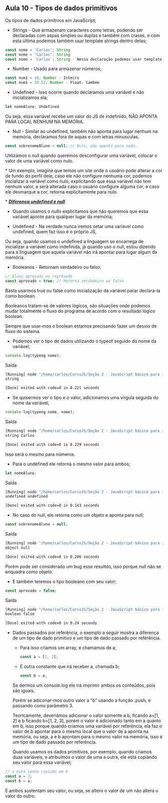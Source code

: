 ## Aula 10 - Tipos de dados primitivos

Os tipos de dados primitivos em JavaScript;

- Strings - Que armazenam caracteres como letras, podendo ser declaradas com aspas simples ou duplas e também com crases, e com esta última podemos também usar template strings dentro delas;

```js
const nome = 'Carlos'; String
const nome = "Carlos"; String
const nome = `Carlos`; String - Nessa declaração podemos usar template strings.
```

- Number - Usado para armazenar números;

```js
const num1 = 10; Number - Inteiro
const num1 = 10.52; Number - Float, também 
```

- Undefined - Isso ocorre quando declaramos uma variável e não inicializamos ela;

```js
let nomeAluno; Undefined
```

Ou seja, essa variável recebe um valor do JS de indefinido, NÃO APONTA PARA LOCAL NENHUM NA MEMÓRIA.

- Null - Similar ao undefined, também não aponta para lugar nenhum na memória, declaramos fora de aspas e com letras minusculas.

```js
const sobrenomeAluno = null; // Nulo, não aponta para nada.
```

Utilizamos o null quando queremos desconfigurar uma variável, colocar o valor de uma variável como nulo.

\* Um exemplo, imagine que temos um site onde o usuário pode alterar a cor de fundo do perfil dele, caso ele não configure nenhuma cor, podemos inicializar a variável como nulo, explicitando que essa variável não tem nenhum valor, e será alterada caso o usuário configure alguma cor, e caso ele desmarque a cor, retorna explicitamente para nulo.

\* <u>***Diferença undefined e null***</u>

- Quando usamos o nullo explicitamos que não queremos que essa variável aponte para qualquer lugar da memória;

- Undefined - Na verdade nunca iremos setar uma variável como undefined, quem faz isso é o próprio JS,

Ou seja, quando usamos o undefined a linguagem se encarrega de inicializar a variável como indefinida, já quando uso o null, estou dizendo para a linguagem que aquela variável não irá apontar para lugar algum da memória.

- Booleanos - Retornam verdadeiro ou falso;

```js
// Aluno aprovado ou reprovado
const aprovado = true; // Retorna verdadeiro ou falso
```

Basta usarmos true ou false como inicialização da variável parar declara-la como boolean.

Booleanos tratam-se de valores lógicos, são situações onde podemos mudar totalmente o fluxo do programa de acordo com o resultado lógico boolean.

Sempre que usar-mos o boolean estamos precisando fazer um desvio de fluxo do sistema.

- Podemos ver o tipo de dados utilizando o typeof seguido do nome da variável;

```js
console.log(typeog nome);
```

Saída

```bash
[Running] node "/home/carlos/CursoJS/Seção 2 - JavaScript básico para iniciantes/aula10 - Tipos de dados primitivos/index.js"
string

[Done] exited with code=0 in 0.221 seconds
```

- Se quisermos ver o tipo e o valor, adicionamos uma virgula seguida do nome da variável;

```js
console.log(typeog nome, nome);
```

Saída

```bash
[Running] node "/home/carlos/CursoJS/Seção 2 - JavaScript básico para iniciantes/aula10 - Tipos de dados primitivos/index.js"
string Carlos

[Done] exited with code=0 in 0.229 seconds
```

Isso será o mesmo para números.

- Para o undefined ele retorna o mesmo valor para ambos;

```js
let nomeAluno;
```

Saída

```bash
[Running] node "/home/carlos/CursoJS/Seção 2 - JavaScript básico para iniciantes/aula10 - Tipos de dados primitivos/index.js"
undefined undefined

[Done] exited with code=0 in 0.143 seconds
```

- No caso do null, ele retorna como um objeto e aponta para null;

```js
const sobrenomeAluno = null;
```

Saída

```bash
[Running] node "/home/carlos/CursoJS/Seção 2 - JavaScript básico para iniciantes/aula10 - Tipos de dados primitivos/index.js"
object null

[Done] exited with code=0 in 0.206 seconds
```

Porém pode ser considerado um bug esse resultdo, isso porque null não se enquadra como objeto.

- E também teremos o tipo booleano com seu valor;

```js
const aprovado = false;
```

Saída

```bash
[Running] node "/home/carlos/CursoJS/Seção 2 - JavaScript básico para iniciantes/aula10 - Tipos de dados primitivos/index.js"
boolean false

[Done] exited with code=0 in 0.24 seconds
```

- Dados passados por referência, o exemplo a seguir mostra a diferença de um tipo de dado primitivo e um tipo de dado passado por referência.
  
  - Para isso criamos um array, e chamamos de a;
    
    ```js
    const a = [1, 2];
    ```
  
  - E outra constante que irá receber a, chamada b;
    
    ```js
    const b = a;
    ```

  Se dermos um console.log ele irá imprimir ambos os conteúdos, pois são iguais.

  Porém se adiconar-mos outro valor a "b" usando a função .push, e passando como parâmetro 3.

  Teoricamente, deveriámos adicionar o valor somente a b, ficando a=[1, 2] e b ficando b=[1, 2, 3], porém o valor é adicionado tanto em a quanto em b, isso porque quando criamos uma variável por referência, ela faz o valor de b apontar para o mesmo local que o valor de a aponta na memória, ou seja, a e b apontam para o mesmo valor na memória, isso é um tipo de dado passado por referência.

  Quando usamos os dados primitivos, por exemplo, quando criamos duas variáveis, e atribuimos o valor de uma a outra, ele está copiando seu valor para essa variável;

```js
// a está sendo copiado em b
const a = 2;
const b = a;
```

E ambos sustentam seu valor, ou seja, se altero o valor de um não altera o valor do outro.
